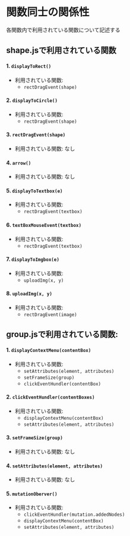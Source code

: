 # 関数同士の関係性
各関数内で利用されている関数について記述する

## shape.jsで利用されている関数

#### 1. `displayToRect()`
- 利用されている関数:
  - `rectDragEvent(shape)`

#### 2. `displayToCircle()`
- 利用されている関数:
  - `rectDragEvent(shape)`

#### 3. `rectDragEvent(shape)`
- 利用されている関数: なし

#### 4. `arrow()`
- 利用されている関数: なし

#### 5. `displayToTextbox(e)`
- 利用されている関数:
  - `rectDragEvent(textbox)`

#### 6. `textBoxMouseEvent(textbox)`
- 利用されている関数:
  - `rectDragEvent(textbox)`

#### 7. `displayToImgbox(e)`
- 利用されている関数:
  - `uploadImg(x, y)`

#### 8. `uploadImg(x, y)`
- 利用されている関数:
  - `rectDragEvent(image)`

## group.jsで利用されている関数:

#### 1. `displayContextMenu(contentBox)`
- 利用されている関数:
  - `setAttributes(element, attributes)`
  - `setFrameSize(group)`
  - `clickEventHundler(contentBox)`

#### 2. `clickEventHundler(contentBoxes)`
- 利用されている関数:
  - `displayContextMenu(contentBox)`
  - `setAttributes(element, attributes)`

#### 3. `setFrameSize(group)`
- 利用されている関数: なし

#### 4. `setAttributes(element, attributes)`
- 利用されている関数: なし

#### 5. `mutationOberver()`
- 利用されている関数:
  - `clickEventHundler(mutation.addedNodes)`
  - `displayContextMenu(contentBox)`
  - `setAttributes(element, attributes)`
